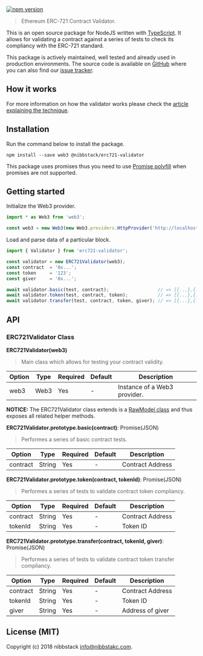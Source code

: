 [![npm version](https://badge.fury.io/js/%40nibbstack%2Ferc721-validator.svg)](https://badge.fury.io/js/%40nibbstack%2Ferc721-validator)

> Ethereum ERC-721 Contract Validator.

This is an open source package for NodeJS written with [TypeScript](https://www.typescriptlang.org). It allows for validating a contract against a series of tests to check its compliancy with the ERC-721 standard.

This package is actively maintained, well tested and already used in production environments. The source code is available on [GitHub](https://github.com/nibbstack/erc721-validator) where you can also find our [issue tracker](https://github.com/nibbstack/erc721-validator/issues).

## How it works

For more information on how the validator works please check the [article explaining the technique](https://medium.com/hackernoon/https-medium-com-momannn-live-testing-smart-contracts-with-estimategas-f45429086c3a). 

## Installation

Run the command below to install the package.

```
npm install --save web3 @nibbstack/erc721-validator
```

This package uses promises thus you need to use [Promise polyfill](https://github.com/taylorhakes/promise-polyfill) when promises are not supported.

## Getting started

Initialize the Web3 provider.

```js
import * as Web3 from 'web3';

const web3 = new Web3(new Web3.providers.HttpProvider('http://localhost:8545'));
```

Load and parse data of a particular block.

```js
import { Validator } from 'erc721-validator';

const validator = new ERC721Validator(web3);
const contract  = '0x...';
const token     = '123';
const giver     = '0x...';

await validator.basic(test, contract);                  // => [{...},{...},{...},{...}]
await validator.token(test, contract, token);           // => [{...},{...},{...},{...}]
await validator.transfer(test, contract, token, giver); // => [{...},{...},{...},{...}]
```

## API

### ERC721Validator Class

**ERC721Validator(web3)**

> Main class which allows for testing your contract validity.

| Option | Type | Required | Default | Description
|--------|------|----------|---------|------------
| web3 | Web3 | Yes | - | Instance of a Web3 provider.

**NOTICE:** The ERC721Validator class extends is a [RawModel class](https://github.com/xpepermint/rawmodeljs) and thus exposes all related helper methods.

**ERC721Validator.prototype.basic(contract)**: Promise(JSON)

> Performes a series of basic contract tests.

| Option | Type | Required | Default | Description
|--------|------|----------|---------|------------
| contract | String | Yes | - | Contract Address

**ERC721Validator.prototype.token(contract, tokenId)**: Promise(JSON)

> Performes a series of tests to validate contract token compliancy.

| Option | Type | Required | Default | Description
|--------|------|----------|---------|------------
| contract | String | Yes | - | Contract Address
| tokenId | String | Yes | - | Token ID

**ERC721Validator.prototype.transfer(contract, tokenId, giver)**: Promise(JSON)

> Performes a series of tests to validate contract token transfer compliancy.

| Option | Type | Required | Default | Description
|--------|------|----------|---------|------------
| contract | String | Yes | - | Contract Address
| tokenId | String | Yes | - | Token ID
| giver | String | Yes | - | Address of giver

## License (MIT)

Copyright (c) 2018 nibbstack <info@nibbstakc.com>.
